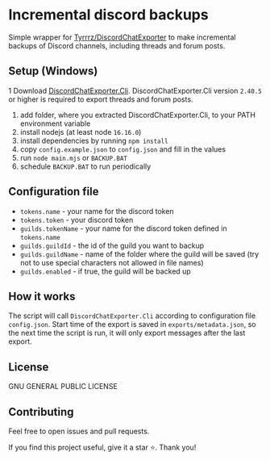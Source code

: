 # Incremental discord backups
Simple wrapper for [Tyrrrz/DiscordChatExporter](https://github.com/Tyrrrz/DiscordChatExporter) to make incremental backups of Discord channels, including threads and forum posts.

## Setup (Windows)
1 Download [DiscordChatExporter.Cli](https://github.com/Tyrrrz/DiscordChatExporter/releases). DiscordChatExporter.Cli version `2.40.5` or higher is required to export threads and forum posts.
1. add folder, where you extracted DiscordChatExporter.Cli, to your PATH environment variable
2. install nodejs (at least node `16.16.0`)
3. install dependencies by running `npm install`
4. copy `config.example.json` to `config.json` and fill in the values
5. run `node main.mjs` or `BACKUP.BAT`
6. schedule `BACKUP.BAT` to run periodically

## Configuration file

- `tokens.name` - your name for the discord token
- `tokens.token` - your discord token
- `guilds.tokenName` - your name for the discord token defined in `tokens.name`
- `guilds.guildId` - the id of the guild you want to backup
- `guilds.guildName` - name of the folder where the guild will be saved (try not to use special characters not allowed in file names)
- `guilds.enabled` - if true, the guild will be backed up

## How it works

The script will call `DiscordChatExporter.Cli` according to configuration file `config.json`. Start time of the export is saved in `exports/metadata.json`, so the next time the script is run, it will only export messages after the last export.

## License
GNU GENERAL PUBLIC LICENSE

## Contributing
Feel free to open issues and pull requests.

If you find this project useful, give it a star ⭐. Thank you!